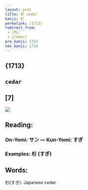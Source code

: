 ```yaml
---
layout: post
title: 杉 cedar
kanji: 杉
permalink: /1713/
redirect_from:
 - /杉/
 - /cedar/
pre_kanji: 1712
nex_kanji: 1714
---
```


## {1713}

## `cedar`

## [7]

<div class="stroke"><img src="E69D89.png" /></div>

## Reading:

### On-Yomi: サン &mdash; Kun-Yomi: すぎ

### Examples: 杉 (すぎ)

## Words:

杉(すぎ): Japanese cedar
